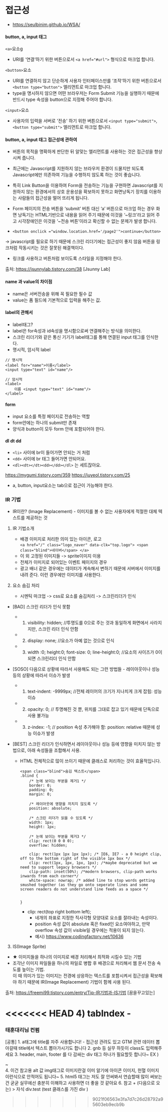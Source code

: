 # 접근성
- https://seulbinim.github.io/WSA/

#### button, a, input 태그
`<a>`요소g
- URI를 ‘연결‘하기 위한 버튼으로서 `<a href="#url">` 형식으로 마크업 합니다.

`<button>`요소

- URI를 연결하지 않고 단순하게 사용자 인터페이스만를 ‘조작‘하기 위한 버튼으로서 `<button type="button">` 엘리먼트로 마크업 합니다.
-  type을 명시하지 않으면 어떤 브라우저는 Form Submit 기능을 실행하기 때문에 반드시 type 속성을 button으로 지정해 주어야 합니다.

`<input>`요소
- 사용자의 입력을 서버로 '전송' 하기 위한 버튼으로서 `<input type="submit">`, `<button type="submit">` 엘리먼트로 마크업 합니다.




#### button, a, input 태그 접근성에 관하여
-  버튼의 목적을 명확하게 판단한 뒤 알맞는 엘리먼트를 사용하는 것은 접근성을 향상시켜 줍니다.

-  최근에는 Javascript를 지원하지 않는 브라우저 환경이 드물지만 되도록 Javascript에만 의존하여 기능을 수행하지 않도록 하는 것이 좋습니다.

-  특히 Link Button을 이용하여 Form을 전송하는 기능을 구현하면 Javascript를 지원하지 않는 환경에서의 상호 운용성을 확보하지 못하고 화면낭독기 장치를 이용하는 사람들의 접근성을 떨어 뜨리게 됩니다.

- Form 페이지의 전송 버튼을 ‘submit’ 버튼 대신 ‘a’  버튼으로 마크업 하는 경우 화면 낭독기는 HTML기반으로 내용을 읽어 주기 때문에 이것을 ‘~링크’라고 읽어 주고 시각장애인은 이것을 ‘~전송 버튼’이라고 확신할 수 없는 문제가 발생 합니다.
-  `<button onclick ="window.location.href='/page2'">continue</button>`<br>

-> javascript를 필요로 하기 때문에 스크린 리더기에는 접근성이 좋지 않음
버튼을 링크처럼 작동시키는 것은 잘못된 해결책이다.
* 링크를 사용하고 버튼처럼 보이도록 스타일을 지정해야 한다.



출처: https://jsunnylab.tistory.com/38 [Jsunny Lab]


#### name 과 value의 차이점
- name은 서버전송을 위해 꼭 필요한 필수 값
- value는 폼 필드에 기본적으로 입력을 해주는 값.


#### label의 관해서
- label태그?
- label은 for속성과 id속성을 명시함으로써 연결해주는 방식을 의미한다.
- 스크린 리더기와 같은 통신 기기가 label태그를 통해 연결된 input 태그를 인식한다.
- 명시적, 암시적 label
```
// 명시적
<label for="name">이름</label>
<input type="text" id="name"/>

// 암시적
<label>
	이름 <input type="text" id="name"/>
</label>

```

#### form

- input 요소를 특정 페이지로 전송하는 역할
- form안에는 하나의 submit만 존재
- 양식과 button이 모두 form 안에 포함되어야 한다.

####  dl dt dd

- `<li>` 사이에 br이 들어가면 안되는 거 처럼
- `<dd>` 사이에 br 태그 들어가면 안되어요.
- `<dl><dt></dt><dd></dd></dl>` 는 세트잖아요.


<!--
    button type="button" : 일반 버튼 사용자 ui
    button type="submit" : 데이터 서버 전송을 위함
-->

https://mygumi.tistory.com/359
https://juyeol.tistory.com/25



- a, button, input요소는 tab으로 접근이 가능해야 한다.


### IR 기법
- IR이란? (Image Replacement) - 이미지를 볼 수 없는 사용자에게 적절한 대체 텍스트를 제공하는 것

1) IR 기법소개
    - 배경 이미지로 처리한 의미 있는 아이콘, 로고<br>
    `<a href="/" class="logo_naver" data-clk="top.logo"> <span class="blind">네이버</span> </a>`
   - 이 외 고정된 이미지들 -> sprite이미지 이용
   - 전체가 이미지로 되어있는 이벤트 페이지의 경우
   - 광고 배너 같은 경우에는 데이터가 계속해서 변하기 때문에 서버에서 이미지를 내려 준다. 이런 경우에만 이미지를 사용한다.


2) 요소 숨김 처리
    - 시멘틱 마크업 -> css로 요소를 숨김처리 -> 스크린리더가 인식

- [BAD] 스크린 리더가 인식 못함
    - 1) visibility: hidden; //투명도를 0으로 주는 것과 동일하게 화면에서 사라지지만, 스크린 리더 인식 안함
    - 2) display: none; //요소가 아예 없는 것으로 인식
    - 3) width :0; height:0; font-size: 0; line-height:0; //요소의 사이즈가 0이 되면 스크린리더 인식 안함

- [SOSO] 다음으로 상황에 따라서 사용해도 되는 그런 방법들 - 레이아웃이나 성능 등의 상황에 따라서 이슈가 발생
    - 1) text-indent: -9999px; //전체 레이어의 크기가 지나치게 크게 잡힘: 성능 이슈
    - 2) opacity: 0; // 투명해진 것 뿐, 위치를 그대로 잡고 있기 때문에 단독으로 사용 불가능
    - 3) z-index: -1; // position 속성 추가해야 함: position: relative 때문에 성능 이슈가 발생

- [BEST] 스크린 리더가 인식하면서 레이아웃이나 성능 등에 영향을 미치지 않는 방법으로, 아래 속성들을 조합해서 사용.

  - HTML 전체적으로 많이 쓰이기 때문에 클래스로 처리하는 것이 효율적입니다.
    ```
    <span class="blind">숨김 텍스트</span>
    .blind {
        /* 눈에 보이는 부분을 제거1 */
        border: 0;
        padding: 0;
        margin: 0;

        /* 레이아웃에 영향을 끼치지 않도록 */
        position: absolute;

        /* 스크린 리더가 읽을 수 있도록 */
        width: 1px;
        height: 1px;

        /* 눈에 보이는 부분을 제거3 */
        clip: rect(0 0 0 0);
        overflow: hidden;

        clip: rect(1px 1px 1px 1px); /* IE6, IE7 - a 0 height clip, off to the bottom right of the visible 1px box */
        clip: rect(1px, 1px, 1px, 1px); /*maybe deprecated but we need to support legacy browsers */
        clip-path: inset(50%); /*modern browsers, clip-path works inwards from each corner*/
        white-space: nowrap; /* added line to stop words getting smushed together (as they go onto seperate lines and some screen readers do not understand line feeds as a space */


    }
    ```
    - clip: rect(top right bottom left);
      - 네개의 좌표로 지정한 직사각형 모양대로 요소를 잘라내는 속성이다.
      - position 속성 값이 absolute 혹은 fixed인 요소여야하고, 만약 overflow 속성 값이 visible일 경우에는 적용이 되지 않는다.
      - 예시) https://www.codingfactory.net/10636

3) IS(Image Sprite)
- ★ 이미지들을 하나의 이미지로 배경 처리해서 최적화 시킬수 있는 기법
- 조각난 이미지 파일들을 하나의 파일로 병합 후 배경으로 처리해서 웹 문서 전송 속도를 높이는 기법. <br>
  이 때 의미가 있는 이미지는 전경에 상응하는 텍스트를 포함시켜서 접근성을 확보해야 하기 때문에 IR(Image Replacement) 기법이 함께 사용 된다.




출처: https://freemi99.tistory.com/entry/Tip-IR기법과-IS기법 [꿈을꾸고있는]


<<<<<<< HEAD
4) tabIndex - 
=======
### 태훈대리님 컨펌
[공통]
	1. a태그에 title를 자주 사용합니다! - 접근성 관려도 있고
	    GTM 관련 데이터 뽑아갈때 title에서 텍스트 뽑아가시기도 합니다
	2. gnb 등 실무 하듯이 class도  입력해주세요
	3. header, main, footer 를 다 감싸는 div 태그 하나가 필요할듯 합니다~ EX ) <div class="wrap"> ~ </div>
	4. 이건 참고용 alt 값 img태그로 이미지란걸 이미 알기에  아이콘 이미지, 헌혈 이미지 이런식으로 안적어도 됩니다~
	5. html5 태그는 저도 잘 안써봐서 연습할때 많이 써보는건 굳굳
	   실무에선 충분히 이해하고 사용하면 더 좋을 것 같아요
	6.  참고 + (다음으로 오는) > 자식  div.test (test 클래스를 가진 div )

>>>>>>> 9021f06563e3fa7d7c26d28792a95603eb9ecb9b
